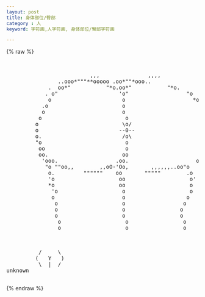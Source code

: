 ```yaml
---
layout: post
title: 身体部位/臀部
category : 人
keyword: 字符画,人字符画, 身体部位/臀部字符画

---
```

{% raw %}
<pre>


                          ,,,               ,,,,
                ..ooo*"""**ooooo .oo*""*ooo..
             .  oo*"           "*o.oo*"           "*o.
            . o"                   'o"                  "o
             o                      o                     *o
           .o                       o                        'o
           o                        o                          o.
          o                          o                          o
         o                          \o/                         o
         o                         --0--                         o
         o.                         /o\                         .o
         "o                          o                           o
          oo                         o                          oo
          oo.                       oo                        oo
           'ooo.                  .oo.                     ooo
            "o ""oo,,        ,,oO-'Oo,       ,,,,,,..oo"o
             o.         """"""    oo       """""        .o
             'o                    oo                    o'
             *o                    oo                    o
              'o                    o                    o
              o                     o                   o
               o                    o                  o
               o                    o                 o
               o                    o                 o
                o                    o                 o
                o                    o                 o



          /     \
         (   Y   )
          \  |  /
unknown
 </pre>
{% endraw %}
